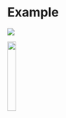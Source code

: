 # Example

[![](https://jitpack.io/v/hoanganhtuan95ptit/core.svg)](https://jitpack.io/#hoanganhtuan95ptit/core)

[<img src="https://play.google.com/intl/en_us/badges/static/images/badges/en_badge_web_generic.png" width="20%">](https://play.google.com/store/apps/details?id=com.ipa.english.phonetics)

